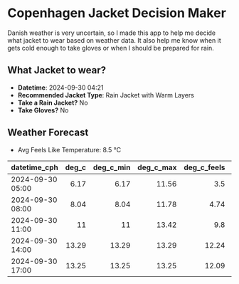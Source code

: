
# Copenhagen Jacket Decision Maker

Danish weather is very uncertain, so I made this app to help me decide what jacket to wear based on weather data. 
It also help me know when it gets cold enough to take gloves or when I should be prepared for rain.

## What Jacket to wear?

- **Datetime**: 2024-09-30 04:21
- **Recommended Jacket Type**: Rain Jacket with Warm Layers
- **Take a Rain Jacket?** No
- **Take Gloves?** No

## Weather Forecast
- Avg Feels Like Temperature: 8.5 °C

| datetime_cph     |   deg_c |   deg_c_min |   deg_c_max |   deg_c_feels | weather   | wind   | rain   |
|:-----------------|--------:|------------:|------------:|--------------:|:----------|:-------|:-------|
| 2024-09-30 05:00 |    6.17 |        6.17 |       11.56 |          3.5  | Clouds    | Low    | None   |
| 2024-09-30 08:00 |    8.04 |        8.04 |       11.78 |          4.74 | Clouds    | Medium | None   |
| 2024-09-30 11:00 |   11    |       11    |       13.42 |          9.8  | Clouds    | Medium | None   |
| 2024-09-30 14:00 |   13.29 |       13.29 |       13.29 |         12.24 | Clouds    | High   | None   |
| 2024-09-30 17:00 |   13.25 |       13.25 |       13.25 |         12.09 | Clouds    | High   | None   |
        